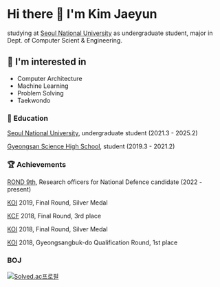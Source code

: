 # Hi there 👋 I'm Kim Jaeyun

studying at [Seoul National University](https://snu.ac.kr) as undergraduate student, major in Dept. of Computer Scient & Engineering.

## 🔎 I'm interested in

- Computer Architecture
- Machine Learning
- Problem Solving
- Taekwondo


### 🏫 Education

[Seoul National University](https://snu.ac.kr), undergraduate student (2021.3 - 2025.2)
  
[Gyeongsan Science High School](http://school.gyo6.net/gsshs), student (2019.3 - 2021.2)

### 🏆 Achievements

[ROND 9th](https://www.rond.or.kr), Research officers for National Defence candidate (2022 - present)

[KOI](https://koi.or.kr) 2019, Final Round, Silver Medal

[KCF](https://kcf.or.kr) 2018, Final Round, 3rd place

[KOI](https://koi.or.kr) 2018, Final Round, Silver Medal

[KOI](https://koi.or.kr) 2018, Gyeongsangbuk-do Qualification Round, 1st place

### BOJ

[![Solved.ac프로필](http://mazassumnida.wtf/api/generate_badge?boj=ktwin01)](https://solved.ac/ktwin01)

  
